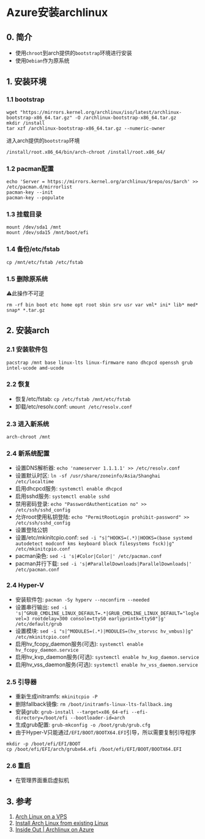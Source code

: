 # Azure安装archlinux

## 0. 简介

* 使用`chroot`到arch提供的`bootstrap`环境进行安装
* 使用`Debian`作为原系统

## 1. 安装环境

### 1.1 bootstrap

```shell
wget "https://mirrors.kernel.org/archlinux/iso/latest/archlinux-bootstrap-x86_64.tar.gz" -O /archlinux-bootstrap-x86_64.tar.gz
mkdir /install
tar xzf /archlinux-bootstrap-x86_64.tar.gz --numeric-owner
```

进入arch提供的`bootstrap`环境
```shell
/install/root.x86_64/bin/arch-chroot /install/root.x86_64/
```


### 1.2 pacman配置

```shell
echo 'Server = https://mirrors.kernel.org/archlinux/$repo/os/$arch' >> /etc/pacman.d/mirrorlist
pacman-key --init
pacman-key --populate
```

### 1.3 挂载目录

```shell
mount /dev/sda1 /mnt
mount /dev/sda15 /mnt/boot/efi
```

### 1.4 备份/etc/fstab

```shell
cp /mnt/etc/fstab /etc/fstab
```

### 1.5 删除原系统

⚠️此操作不可逆
```shell
rm -rf bin boot etc home opt root sbin srv usr var vml* ini* lib* med* snap* *.tar.gz
```

## 2. 安装arch

### 2.1 安装软件包

```shell
pacstrap /mnt base linux-lts linux-firmware nano dhcpcd openssh grub intel-ucode amd-ucode
```

### 2.2 恢复

* 恢复/etc/fstab: `cp /etc/fstab /mnt/etc/fstab`
* 卸载/etc/resolv.conf: `umount /etc/resolv.conf`

### 2.3 进入新系统

```shell
arch-chroot /mnt
```

### 2.4 新系统配置

* 设置DNS解析器: `echo 'nameserver 1.1.1.1' >> /etc/resolv.conf`
* 设置默认时区: `ln -sf /usr/share/zoneinfo/Asia/Shanghai /etc/localtime`
* 启用dhcpcd服务: `systemctl enable dhcpcd`
* 启用sshd服务: `systemctl enable sshd`
* 禁用密码登录: `echo "PasswordAuthentication no" >> /etc/ssh/sshd_config`
* 允许root使用私钥登陆: `echo "PermitRootLogin prohibit-password" >> /etc/ssh/sshd_config`
* 设置登陆公钥
* 设置/etc/mkinitcpio.conf: `sed -i "s|^HOOKS=(.*)|HOOKS=(base systemd autodetect modconf kms keyboard block filesystems fsck)|g" /etc/mkinitcpio.conf`
* pacman染色: `sed -i 's|#Color|Color|' /etc/pacman.conf`
* pacman并行下载: `sed -i 's|#ParallelDownloads|ParallelDownloads|' /etc/pacman.conf`

### 2.4 Hyper-V

* 安装软件包: `pacman -Sy hyperv --noconfirm --needed`
* 设置串行输出: `sed -i 's|^GRUB_CMDLINE_LINUX_DEFAULT=.*|GRUB_CMDLINE_LINUX_DEFAULT="loglevel=3 rootdelay=300 console=ttyS0 earlyprintk=ttyS0"|g' /etc/default/grub`
* 设置模块: `sed -i "s|^MODULES=(.*)|MODULES=(hv_storvsc hv_vmbus)|g" /etc/mkinitcpio.conf`
* 启用hv_fcopy_daemon服务(可选): `systemctl enable hv_fcopy_daemon.service`
* 启用hv_kvp_daemon服务(可选): `systemctl enable hv_kvp_daemon.service`
* 启用hv_vss_daemon服务(可选): `systemctl enable hv_vss_daemon.service`


### 2.5 引导器

* 重新生成initramfs: `mkinitcpio -P`
* 删除fallback镜像: `rm /boot/initramfs-linux-lts-fallback.img`
* 安装grub: `grub-install --target=x86_64-efi --efi-directory=/boot/efi --bootloader-id=arch`
* 生成grub配置: `grub-mkconfig -o /boot/grub/grub.cfg`
* 由于Hyper-V只能通过`/EFI/BOOT/BOOTX64.EFI`引导，所以需要复制引导程序
```shell
mkdir -p /boot/efi/EFI/BOOT
cp /boot/efi/EFI/arch/grubx64.efi /boot/efi/EFI/BOOT/BOOTX64.EFI
```

### 2.6 重启

* 在管理界面重启虚拟机

## 3. 参考

1. [Arch Linux on a VPS](https://wiki.archlinux.org/title/Arch_Linux_on_a_VPS)
2. [Install Arch Linux from existing Linux](https://wiki.archlinux.org/title/Install_Arch_Linux_from_existing_Linux)
3. [Inside Out | Archlinux on Azure](https://codito.in/archlinux-on-azure/)
